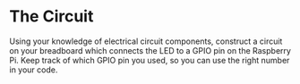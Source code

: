 # The Circuit

Using your knowledge of electrical circuit components, construct a circuit on your breadboard which connects the LED to a GPIO pin on the Raspberry Pi. Keep track of which GPIO pin you used, so you can use the right number in your code.

